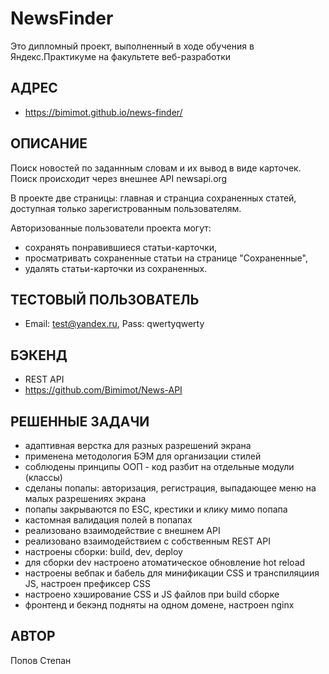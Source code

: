 NewsFinder
=============================
Это дипломный проект,
выполненный в ходе обучения в Яндекс.Практикуме
на факультете веб-разработки

АДРЕС
-----------
- https://bimimot.github.io/news-finder/


ОПИСАНИЕ
-----------
Поиск новостей по заданнным словам и их вывод в виде карточек.
Поиск происходит через внешнее API newsapi.org

В проекте две страницы: главная и странциа сохраненных статей,
доступная только зарегистрованным пользователям.

Авторизованные пользователи проекта могут:
- сохранять понравившиеся статьи-карточки,
- просматривать сохраненные статьи на странице "Сохраненные",
- удалять статьи-карточки из сохраненных.


ТЕСТОВЫЙ ПОЛЬЗОВАТЕЛЬ
-----------
- Email: test@yandex.ru, Pass: qwertyqwerty


БЭКЕНД
-----------
- REST API
- https://github.com/Bimimot/News-API


РЕШЕННЫЕ ЗАДАЧИ
-----------
- адаптивная верстка для разных разрешений экрана
- применена методология БЭМ для организации стилей
- соблюдены принципы ООП - код разбит на отдельные модули (классы)
- сделаны попапы: авторизация, регистрация, выпадающее меню на малых разрешениях экрана
- попапы закрываются по ESC, крестики и клику мимо попапа
- кастомная валидация полей в попапах
- реализовано взаимодействие с внешнем API
- реализовано взаимодействием с собственным REST API
- настроены сборки: build, dev, deploy 
- для сборки dev настроено атоматическое обновление hot reload
- настроены вебпак и бабель для минификации CSS и транспиляциия JS, настроен префиксер CSS
- настроено хэширование CSS и JS файлов при build сборке
- фронтенд и бекэнд подняты на одном домене, настроен nginx


АВТОР
-----------
Попов Степан


